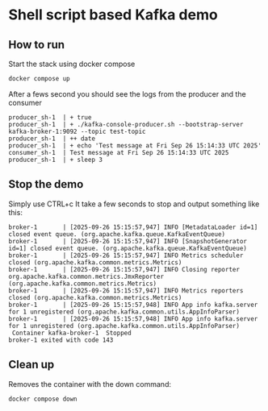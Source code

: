 # Shell script based Kafka demo

## How to run

Start the stack using docker compose

```sh
docker compose up
```

After a fews second you should see the logs from the producer and the consumer

```text
producer_sh-1  | + true
producer_sh-1  | + ./kafka-console-producer.sh --bootstrap-server kafka-broker-1:9092 --topic test-topic
producer_sh-1  | ++ date
producer_sh-1  | + echo 'Test message at Fri Sep 26 15:14:33 UTC 2025'
consumer_sh-1  | Test message at Fri Sep 26 15:14:33 UTC 2025
producer_sh-1  | + sleep 3
```

## Stop the demo

Simply use CTRL+c
It take a few seconds to stop and output something like this:

```text
broker-1       | [2025-09-26 15:15:57,947] INFO [MetadataLoader id=1] closed event queue. (org.apache.kafka.queue.KafkaEventQueue)
broker-1       | [2025-09-26 15:15:57,947] INFO [SnapshotGenerator id=1] closed event queue. (org.apache.kafka.queue.KafkaEventQueue)
broker-1       | [2025-09-26 15:15:57,947] INFO Metrics scheduler closed (org.apache.kafka.common.metrics.Metrics)
broker-1       | [2025-09-26 15:15:57,947] INFO Closing reporter org.apache.kafka.common.metrics.JmxReporter (org.apache.kafka.common.metrics.Metrics)
broker-1       | [2025-09-26 15:15:57,947] INFO Metrics reporters closed (org.apache.kafka.common.metrics.Metrics)
broker-1       | [2025-09-26 15:15:57,948] INFO App info kafka.server for 1 unregistered (org.apache.kafka.common.utils.AppInfoParser)
broker-1       | [2025-09-26 15:15:57,948] INFO App info kafka.server for 1 unregistered (org.apache.kafka.common.utils.AppInfoParser)
 Container kafka-broker-1  Stopped
broker-1 exited with code 143
```

## Clean up

Removes the container with the down command:

```sh
docker compose down
```
